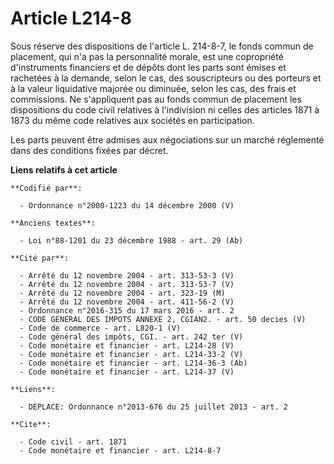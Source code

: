 # Article L214-8

Sous réserve des dispositions de l'article L. 214-8-7, le fonds commun de placement, qui n'a pas la personnalité morale, est
une copropriété d'instruments financiers et de dépôts dont les parts sont émises et rachetées à la demande, selon le cas, des
souscripteurs ou des porteurs et à la valeur liquidative majorée ou diminuée, selon les cas, des frais et commissions. Ne
s'appliquent pas au fonds commun de placement les dispositions du code civil relatives à l'indivision ni celles des articles
1871 à 1873 du même code relatives aux sociétés en participation. 

Les parts peuvent être admises aux négociations sur un marché réglementé dans des conditions fixées par décret.

**Liens relatifs à cet article**

	**Codifié par**:

	  - Ordonnance n°2000-1223 du 14 décembre 2000 (V)

	**Anciens textes**:

	  - Loi n°88-1201 du 23 décembre 1988 - art. 29 (Ab)

	**Cité par**:

	  - Arrêté du 12 novembre 2004 - art. 313-53-3 (V)
	  - Arrêté du 12 novembre 2004 - art. 313-53-7 (V)
	  - Arrêté du 12 novembre 2004 - art. 323-19 (M)
	  - Arrêté du 12 novembre 2004 - art. 411-56-2 (V)
	  - Ordonnance n°2016-315 du 17 mars 2016 - art. 2
	  - CODE GENERAL DES IMPOTS ANNEXE 2, CGIAN2. - art. 50 decies (V)
	  - Code de commerce - art. L820-1 (V)
	  - Code général des impôts, CGI. - art. 242 ter (V)
	  - Code monétaire et financier - art. L214-28 (V)
	  - Code monétaire et financier - art. L214-33-2 (V)
	  - Code monétaire et financier - art. L214-36-3 (Ab)
	  - Code monétaire et financier - art. L214-37 (V)

	**Liens**:

	  - DEPLACE: Ordonnance n°2013-676 du 25 juillet 2013 - art. 2

	**Cite**:

	  - Code civil - art. 1871
	  - Code monétaire et financier - art. L214-8-7
